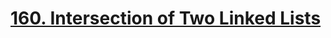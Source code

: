 # [160. Intersection of Two Linked Lists](https://leetcode.com/problems/intersection-of-two-linked-lists/)
